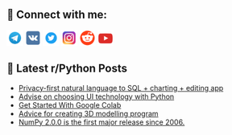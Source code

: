 ## 🔎 Connect with me:
[<img src="https://github.com/bullbesh/bullbesh/blob/main/images/Telegram.png" width="32" height="32" />](https://t.me/bullbesh)
[<img src="https://github.com/bullbesh/bullbesh/blob/main/images/VK.png" width="32" height="32" />](https://vk.com/bullbesh)
[<img src="https://github.com/bullbesh/bullbesh/blob/main/images/Twitter.png" width="32" height="32" />](https://twitter.com/bullbesh1)
[<img src="https://github.com/bullbesh/bullbesh/blob/main/images/Instagram.png" width="32" height="32" />](https://www.instagram.com/bullbesh)
[<img src="https://github.com/bullbesh/bullbesh/blob/main/images/Reddit.png" width="32" height="32" />](https://www.reddit.com/user/bullbesh)
[<img src="https://github.com/bullbesh/bullbesh/blob/main/images/YouTube.png" width="32" height="32" />](https://www.youtube.com/channel/UCtfjRs6uzgq5mfm8S06WTcg)

## 📕 Latest r/Python Posts
<!-- BLOG-POST-LIST:START -->
- [Privacy-first natural language to SQL + charting + editing app](https://www.reddit.com/r/Python/comments/1dhzt9o/privacyfirst_natural_language_to_sql_charting/)
- [Advise on choosing UI technology with Python](https://www.reddit.com/r/Python/comments/1dhyr23/advise_on_choosing_ui_technology_with_python/)
- [Get Started With Google Colab](https://www.reddit.com/r/Python/comments/1dhx1nv/get_started_with_google_colab/)
- [Advice for creating 3D modelling program](https://www.reddit.com/r/Python/comments/1dhudt2/advice_for_creating_3d_modelling_program/)
- [NumPy 2.0.0 is the first major release since 2006.](https://www.reddit.com/r/Python/comments/1dhtifv/numpy_200_is_the_first_major_release_since_2006/)
<!-- BLOG-POST-LIST:END -->
